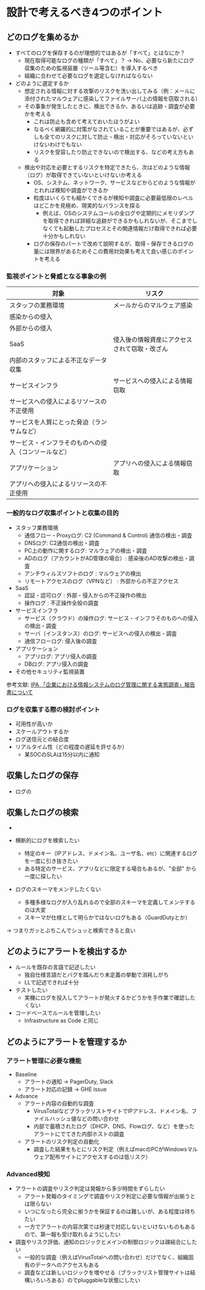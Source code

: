 # 設計で考えるべき4つのポイント

## どのログを集めるか

- すべてのログを保存するのが理想的ではあるが「すべて」とはなにか？
    - 現在取得可能なログの種類が「すべて」？ → No、必要なら新たにログ収集のための監視装置（ツール等含む）を導入するべき
    - 組織に合わせて必要なログを選定しなければならない
- どのように選定するか
    - 想定される情報に対する攻撃のリスクを洗い出してみる（例：メールに添付されたマルウェアに感染してファイルサーバ上の情報を窃取される）
    - その事象が発生したときに、検出できるか、あるいは追跡・調査が必要かを考える
        - これは防止も含めて考えておいたほうがよい
        - なるべく網羅的に対策がなされていることが重要ではあるが、必ずしも全てのリスクに対して防止・検出・対応がそろっていないといけないわけでもない
        - リスクを受容したり防止できないので検出する、などの考え方もある
    - 検出や対応を必要とするリスクを特定できたら、次はどのような情報（ログ）が取得できていないといけないか考える
        - OS、システム、ネットワーク、サービスなどからどのような情報がとれれば検知や調査ができるか
        - 粒度はいくらでも細かくできるが検知や調査に必要最低限のレベルはどこかを見極め、現実的なバランスを探る
            - 例えば、OSのシステムコールの全ログや定期的にメモリダンプを取得できれば詳細な追跡ができるかもしれないが、そこまでしなくても起動したプロセスとその関連情報だけ取得できれば必要十分かもしれない
        - ログの保存のパートで改めて説明するが、取得・保存できるログの量には限界があるためそこの費用対効果も考えて良い感じのポイントを考える

### 監視ポイントと脅威となる事象の例

| 対象                         | リスク                    |
|----------------------------|------------------------|
| スタッフの業務環境                  | メールからのマルウェア感染          |
| 感染からの侵入                    |                        |
| 外部からの侵入                    |                        |
| SaaS                       | 侵入後の情報資産にアクセスされて窃取・改ざん |
| 内部のスタッフによる不正なデータ収集         |                        |
| サービスインフラ                   | サービスへの侵入による情報窃取        |
| サービスへの侵入によるリソースの不正使用       |                        |
| サービスを人質にとった脅迫（ランサムなど）      |                        |
| サービス・インフラそのものへの侵入（コンソールなど） |                        |
| アプリケーション                   | アプリへの侵入による情報窃取         |
| アプリへの侵入によるリソースの不正使用        |                        |

### 一般的なログ収集ポイントと収集の目的

- スタッフ業務環境
  - 通信フロー・Proxyログ: C2 (Command & Control) 通信の検出・調査
  - DNSログ: C2通信の検出・調査
  - PC上の動作に関するログ: マルウェアの検出・調査
  - ADのログ（アカウントがAD管理の場合）: 感染後のAD攻撃の検出・調査
  - アンチウィルスソフトのログ : マルウェアの検出
  - リモートアクセスのログ（VPNなど） : 外部からの不正アクセス
- SaaS
  - 認証・認可ログ : 外部・侵入からの不正操作の検出
  - 操作ログ : 不正操作全般の調査
- サービスインフラ
  - サービス（クラウド）の操作ログ: サービス・インフラそのものへの侵入の検出・調査
  - サーバ（インスタンス）のログ: サービスへの侵入の検出・調査
  - 通信フローログ: 侵入後の調査
- アプリケーション
  - アプリログ: アプリ侵入の調査
  - DBログ: アプリ侵入の調査
- その他セキュリティ監視装置

参考文献: [IPA 「企業における情報システムのログ管理に関する実態調査」報告書について](https://www.ipa.go.jp/files/000052999.pdf)

### ログを収集する際の検討ポイント

- 可用性が高いか
- スケールアウトするか
- ログ送信元との結合度
- リアルタイム性（どの程度の遅延を許せるか）
  - 某SOCのSLAは15分以内に通知

## 収集したログの保存

- ログの

## 収集したログの検索

- 

- 横断的にログを検索したい
  - 特定のキー（IPアドレス、ドメイン名、ユーザ名、etc）に関連するログを一度に引き抜きたい
  - ある特定のサービス、アプリなどに限定する場合もあるが、"全部" から一度に探したい
- ログのスキーマをメンテしたくない
  - 多種多様なログが入り乱れるので全部のスキーマを定義してメンテするのは大変
  - スキーマが仕様として明らかではないログもある（GuardDutyとか）

→ つまりガッとぶちこんでシュッと検索できると良い



## どのようにアラートを検出するか

- ルールを既存の言語で記述したい
    - 独自仕様言語だとバグを踏んだり未定義の挙動で消耗しがち
    - LLで記述できれば十分
- テストしたい
    - 実機にログを投入してアラートが発火するかどうかを手作業で確認したくない
- コードベースでルールを管理したい
    - Infrastructure as Code と同じ

## どのようにアラートを管理するか

### アラート管理に必要な機能

- Baseline
    - アラートの通知 -> PagerDuty, Slack
    - アラート対応の記録 -> GHE issue
- Advance
    - アラート内容の自動的な調査
        - VirusTotalなどブラックリストサイトでIPアドレス、ドメイン名、ファイルハッシュ値などの問い合わせ
        - 内部で蓄積されたログ（DHCP、DNS、Flowログ、など）を使ったアラートにでてきた内部ホストの調査
    - アラートのリスク判定の自動化
        - 調査した結果をもとにリスク判定（例えばmacのPCがWindowsマルウェア配布サイトにアクセスするのは低リスク）

### Advanced検知

- アラートの調査やリスク判定は発報から多少時間をずらしたい
  - アラート発報のタイミングで調査やリスク判定に必要な情報が出揃うとは限らない
  - いつになったら完全に揃うかを保証するのは難しいが、ある程度は待ちたい
  - 一方でアラートの内容次第では秒速で対応しないといけないものもあるので、第一報も受け取れるようにしたい
- 調査やリスク評価、通知のロジックとメインの制御ロジックは疎結合にしたい
  - 一般的な調査（例えばVirusTotalへの問い合わせ）だけでなく、組織固有のデータへのアクセスもある
  - 調査などは新しいロジックを増やせる（ブラックリスト管理サイトは結構いろいろある）のでpluggableな状態にしたい
